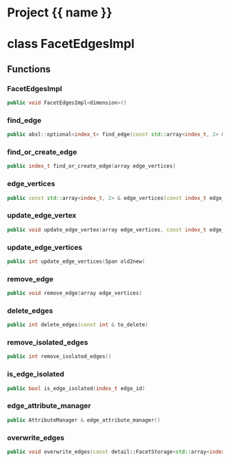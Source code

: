 <script setup>
import {useRoute} from 'vitepress'
const {path} = useRoute()
const tokens = path.split('/')
const words = tokens[2].split('-');
for (let i = 0; i < words.length; i++) {
    words[i] = words[i].charAt(0).toUpperCase() + words[i].slice(1);
    words[i] = words[i].replace('geode', 'Geode')
}
const name = words.join('-');
</script>
# Project {{ name }}

# class FacetEdgesImpl


## Functions

### FacetEdgesImpl

```cpp
public void FacetEdgesImpl<dimension>()
```


### find_edge

```cpp
public absl::optional<index_t> find_edge(const std::array<index_t, 2> & edge_vertices)
```


### find_or_create_edge

```cpp
public index_t find_or_create_edge(array edge_vertices)
```


### edge_vertices

```cpp
public const std::array<index_t, 2> & edge_vertices(const index_t edge_id)
```


### update_edge_vertex

```cpp
public void update_edge_vertex(array edge_vertices, const index_t edge_vertex_id, const index_t new_vertex_id)
```


### update_edge_vertices

```cpp
public int update_edge_vertices(Span old2new)
```


### remove_edge

```cpp
public void remove_edge(array edge_vertices)
```


### delete_edges

```cpp
public int delete_edges(const int & to_delete)
```


### remove_isolated_edges

```cpp
public int remove_isolated_edges()
```


### is_edge_isolated

```cpp
public bool is_edge_isolated(index_t edge_id)
```


### edge_attribute_manager

```cpp
public AttributeManager & edge_attribute_manager()
```


### overwrite_edges

```cpp
public void overwrite_edges(const detail::FacetStorage<std::array<index_t, 2> > & from)
```




